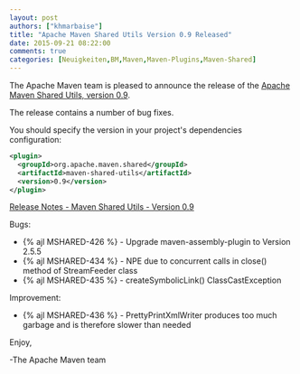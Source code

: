 ```yaml
---
layout: post
authors: ["khmarbaise"]
title: "Apache Maven Shared Utils Version 0.9 Released"
date: 2015-09-21 08:22:00
comments: true
categories: [Neuigkeiten,BM,Maven,Maven-Plugins,Maven-Shared]
---
```

The Apache Maven team is pleased to announce the release of the [Apache
Maven Shared Utils, version 0.9](https://maven.apache.org/shared/maven-shared-utils/).

The release contains a number of bug fixes.

You should specify the version in your project's dependencies configuration:

``` xml
<plugin>
  <groupId>org.apache.maven.shared</groupId>
  <artifactId>maven-shared-utils</artifactId>
  <version>0.9</version>
</plugin>
```

<!-- more -->

[Release Notes - Maven Shared Utils - Version 0.9](https://issues.apache.org/jira/secure/ReleaseNote.jspa?projectId=12317922&version=12332813)

Bugs:

 * {% ajl MSHARED-426 %} - Upgrade maven-assembly-plugin to Version 2.5.5
 * {% ajl MSHARED-434 %} - NPE due to concurrent calls in close() method of StreamFeeder class
 * {% ajl MSHARED-435 %} - createSymbolicLink() ClassCastException

Improvement:

 * {% ajl MSHARED-436 %} - PrettyPrintXmlWriter produces too much garbage and is therefore slower than needed

Enjoy,

-The Apache Maven team

